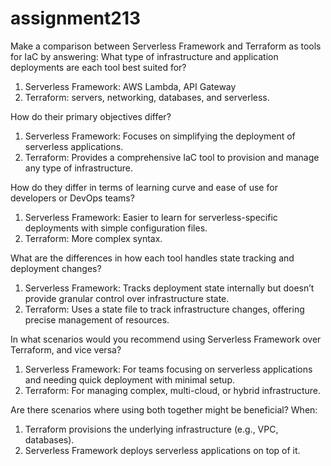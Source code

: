 # assignment213

Make a comparison between Serverless Framework and Terraform as tools for IaC by answering:
What type of infrastructure and application deployments are each tool best suited for?
1. Serverless Framework: AWS Lambda, API Gateway
2. Terraform: servers, networking, databases, and serverless.

How do their primary objectives differ?
1. Serverless Framework: Focuses on simplifying the deployment of serverless applications.
2. Terraform: Provides a comprehensive IaC tool to provision and manage any type of infrastructure.

How do they differ in terms of learning curve and ease of use for developers or DevOps teams?
1. Serverless Framework: Easier to learn for serverless-specific deployments with simple configuration files.
2. Terraform: More complex syntax.

What are the differences in how each tool handles state tracking and deployment changes?
1. Serverless Framework: Tracks deployment state internally but doesn’t provide granular control over infrastructure state.
2. Terraform: Uses a state file to track infrastructure changes, offering precise management of resources.

In what scenarios would you recommend using Serverless Framework over Terraform, and vice versa?
1. Serverless Framework: For teams focusing on serverless applications and needing quick deployment with minimal setup.
2. Terraform: For managing complex, multi-cloud, or hybrid infrastructure.


Are there scenarios where using both together might be beneficial?
When: 
1. Terraform provisions the underlying infrastructure (e.g., VPC, databases).
2. Serverless Framework deploys serverless applications on top of it.

